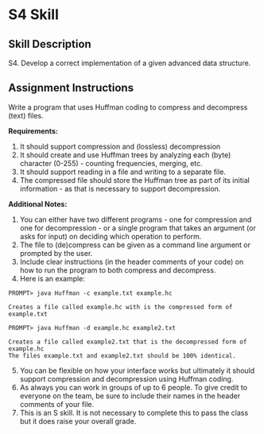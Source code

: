 # S4 Skill

## Skill Description

S4. Develop a correct implementation of a given advanced data structure.

## Assignment Instructions

Write a program that uses Huffman coding to compress and decompress (text) files.

**Requirements:**

1. It should support compression and (lossless) decompression 
2. It should create and use Huffman trees by analyzing each (byte) character (0-255) - counting frequencies, merging, etc.
3. It should support reading in a file and writing to a separate file.
4. The compressed file should store the Huffman tree as part of its initial information - as that is necessary to support decompression.

**Additional Notes:**

1. You can either have two different programs - one for compression and one for decompression - or a single program that takes an argument (or asks for input) on deciding which operation to perform.
2. The file to (de)compress can be given as a command line argument or prompted by the user.
3. Include clear instructions (in the header comments of your code) on how to run the program to both compress and decompress.
4. Here is an example:

```
PROMPT> java Huffman -c example.txt example.hc

Creates a file called example.hc with is the compressed form of example.txt

PROMPT> java Huffman -d example.hc example2.txt

Creates a file called example2.txt that is the decompressed form of example.hc
The files example.txt and example2.txt should be 100% identical.
```

5. You can be flexible on how your interface works but ultimately it should support compression and decompression using Huffman coding.
6. As always you can work in groups of up to 6 people. To give credit to everyone on the team, be sure to include their names in the header comments of your file.
7. This is an S skill. It is not necessary to complete this to pass the class but it does raise your overall grade.